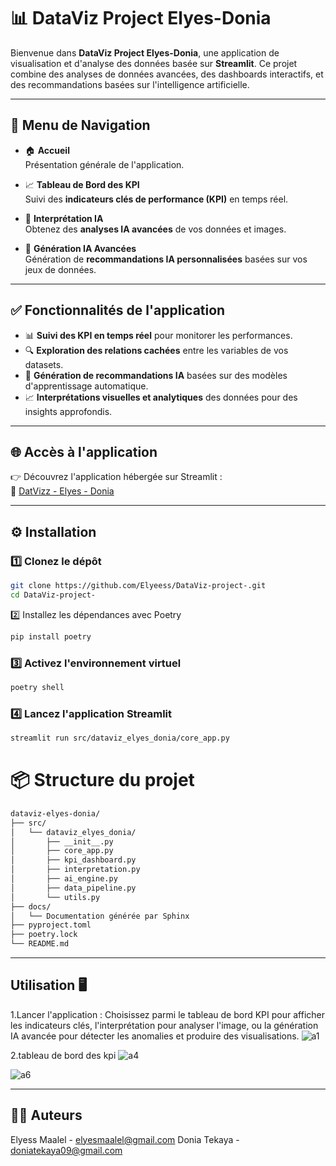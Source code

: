 # 📊 DataViz Project Elyes-Donia

Bienvenue dans **DataViz Project Elyes-Donia**, une application de visualisation et d'analyse des données basée sur **Streamlit**. Ce projet combine des analyses de données avancées, des dashboards interactifs, et des recommandations basées sur l'intelligence artificielle.

---

## 🚀 **Menu de Navigation**

- 🏠 **Accueil**  
  Présentation générale de l'application.

- 📈 **Tableau de Bord des KPI**  
  Suivi des **indicateurs clés de performance (KPI)** en temps réel.

- 🧠 **Interprétation IA**  
  Obtenez des **analyses IA avancées** de vos données et images.

- 💬 **Génération IA Avancées**  
  Génération de **recommandations IA personnalisées** basées sur vos jeux de données.

---

## ✅ **Fonctionnalités de l'application**

- 📊 **Suivi des KPI en temps réel** pour monitorer les performances.
- 🔍 **Exploration des relations cachées** entre les variables de vos datasets.
- 🤖 **Génération de recommandations IA** basées sur des modèles d'apprentissage automatique.
- 📈 **Interprétations visuelles et analytiques** des données pour des insights approfondis.

---

## 🌐 **Accès à l'application**  
👉 Découvrez l'application hébergée sur Streamlit :  
🔗 [DatVizz - Elyes - Donia](https://datvizz-elyes-donia.streamlit.app/)  

---
## ⚙️ **Installation**

### 1️⃣ Clonez le dépôt

```bash
git clone https://github.com/Elyeess/DataViz-project-.git
cd DataViz-project-
```
2️⃣ Installez les dépendances avec Poetry
```bash
pip install poetry
```
### 3️⃣ Activez l'environnement virtuel
```bash
poetry shell
```
### 4️⃣ Lancez l'application Streamlit

```bash
streamlit run src/dataviz_elyes_donia/core_app.py
```

# 📦 Structure du projet

```bash
dataviz-elyes-donia/
├── src/
│   └── dataviz_elyes_donia/
│       ├── __init__.py
│       ├── core_app.py
│       ├── kpi_dashboard.py
│       ├── interpretation.py
│       ├── ai_engine.py
│       ├── data_pipeline.py
│       └── utils.py
├── docs/
│   └── Documentation générée par Sphinx
├── pyproject.toml
├── poetry.lock
└── README.md
```
---
## Utilisation 🖥️
1.Lancer l'application :  Choisissez parmi le tableau de bord KPI pour afficher les indicateurs clés, l'interprétation pour analyser l'image, ou la génération IA avancée pour détecter les anomalies et produire des visualisations.
![a1](https://github.com/user-attachments/assets/7153e0a7-7d33-4714-a1df-bb5b3d9d788f)

2.tableau de bord des kpi 
![a4](https://github.com/user-attachments/assets/2cadfff1-60cf-4a9e-836e-2b0b8a9ceebb)

![a6](https://github.com/user-attachments/assets/6f0061a1-e36d-4085-91af-4ffd7f614ead)




---

## 👩‍💻 Auteurs
Elyess Maalel - elyesmaalel@gmail.com
Donia Tekaya - doniatekaya09@gmail.com
